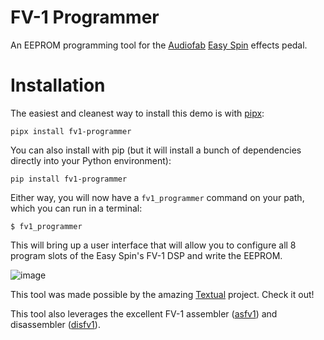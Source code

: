 # FV-1 Programmer

An EEPROM programming tool for the [Audiofab](https://audiofab.com/) [Easy Spin](https://audiofab.com/products/easy-spin) effects pedal.

# Installation

The easiest and cleanest way to install this demo is with [pipx](https://pypa.github.io/pipx/):

`pipx install fv1-programmer`

You can also install with pip (but it will install a bunch of dependencies directly into your Python environment):

`pip install fv1-programmer`

Either way, you will now have a `fv1_programmer` command on your path, which you can run in a terminal:

```
$ fv1_programmer
```

This will bring up a user interface that will allow you to configure all 8 program slots of the Easy Spin's FV-1 DSP and write the EEPROM.

![image](https://github.com/audiofab/fv1_programmer/assets/1384978/36d8e9b9-4fe6-4cc4-b7b3-194910aaff97)

This tool was made possible by the amazing [Textual](https://textual.textualize.io/) project. Check it out!

This tool also leverages the excellent FV-1 assembler ([asfv1](https://github.com/ndf-zz/asfv1)) and disassembler ([disfv1](https://github.com/ndf-zz/disfv1)).
